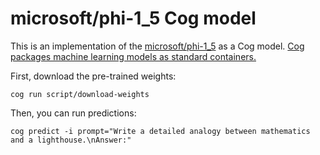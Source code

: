 # microsoft/phi-1_5 Cog model

This is an implementation of the [microsoft/phi-1_5](https://huggingface.co/microsoft/phi-1_5) as a Cog model. [Cog packages machine learning models as standard containers.](https://github.com/replicate/cog)

First, download the pre-trained weights:

    cog run script/download-weights

Then, you can run predictions:

    cog predict -i prompt="Write a detailed analogy between mathematics and a lighthouse.\nAnswer:"
